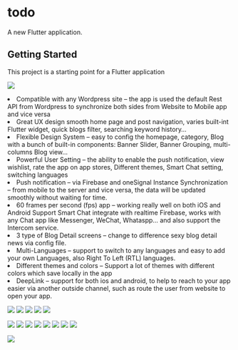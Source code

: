 # todo

A new Flutter application.

## Getting Started

This project is a starting point for a Flutter application

  <a href=""><img src="https://i.imgur.com/ueJYA3W.jpg"></a>

  
	

  <li>Compatible with any Wordpress site – the app is used the default Rest API from Wordpress to synchronize both sides from Website to Mobile app and vice versa</li>
  <li>Great UX design smooth home page and post navigation, varies built-int Flutter widget, quick blogs filter, searching keyword history…</li>
  <li>Flexible Design System – easy to config the homepage, category, Blog with a bunch of built-in components: Banner Slider, Banner Grouping, multi-columns Blog view…</li>
  <li>Powerful User Setting – the ability to enable the push notification, view wishlist, rate the app on app stores, Different themes, Smart Chat setting, switching languages</li>
    <li>Push notification – via Firebase and oneSignal
Instance Synchronization – from mobile to the server and vice versa, the data will be updated smoothly without waiting for time.</li>
  <li>60 frames per second (fps) app – working really well on both iOS and Android
Support Smart Chat integrate with realtime Firebase, works with any Chat app like Messenger, WeChat, Whataspp… and also support the Intercom service.</li>
  <li>3 type of Blog Detail screens – change to difference sexy blog detail news via config file.
</li>
  <li>Multi-Languages – support to switch to any languages and easy to add your own Languages, also Right To Left (RTL) languages.</li>
  <li>Different themes and colors – Support a lot of themes with different colors which save locally in the app
</li>
  <li>DeepLink – support for both ios and android, to help to reach to your app easier via another outside channel, such as route the user from website to open your app.</li>


  <a href="http://www.mediafire.com/file/6eio08vjp6bxa96/News_%25281%2529.apk/file">	<img src="https://i.imgur.com/HW9jQYS.png"></a>
<img src="https://i.imgur.com/PQ3Jg5X.jpg">
	<img src="https://i.imgur.com/Artwns5.jpg">
	<img src="https://i.imgur.com/B0tq3nN.jpg">
<a href=""><img src="https://i.imgur.com/zhiWOry.jpg"></a>
	
  <a href=""><img src="https://i.imgur.com/TMmfhWN.jpg"></a>
  <a href=""><img src="https://i.imgur.com/UWdQOha.jpg"></a>
  <a href=""><img src="https://i.imgur.com/jnIY03i.jpg"></a>
  <a href=""><img src="https://i.imgur.com/1r4IdYQ.jpg"></a>
  <a href=""><img src="https://i.imgur.com/muszPka.jpg"></a>
  <a href=""><img src="https://i.imgur.com/FQ8HdU2.jpg"></a>
  <a href=""><img src="https://i.imgur.com/NCjHSVs.jpg"></a>
  <a href=""><img src="https://i.imgur.com/qCJzy3M.jpg"></a>

  <a href=""><img src="https://i.imgur.com/ZOkEvHP.jpg"></a>



